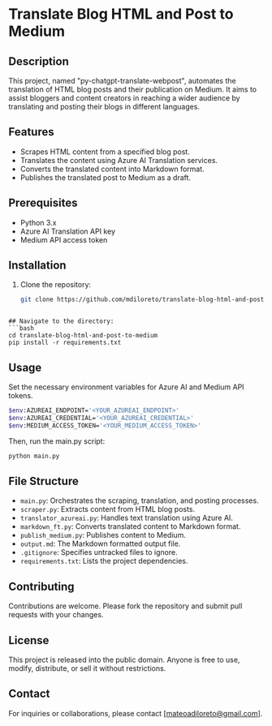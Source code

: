 # Translate Blog HTML and Post to Medium

## Description
This project, named "py-chatgpt-translate-webpost", automates the translation of HTML blog posts and their publication on Medium. It aims to assist bloggers and content creators in reaching a wider audience by translating and posting their blogs in different languages.

## Features
- Scrapes HTML content from a specified blog post.
- Translates the content using Azure AI Translation services.
- Converts the translated content into Markdown format.
- Publishes the translated post to Medium as a draft.

## Prerequisites
- Python 3.x
- Azure AI Translation API key
- Medium API access token

## Installation
1. Clone the repository:
   ```bash
   git clone https://github.com/mdiloreto/translate-blog-html-and-post-to-medium.git
  ```

## Navigate to the directory:
```bash
cd translate-blog-html-and-post-to-medium
pip install -r requirements.txt
```
## Usage

Set the necessary environment variables for Azure AI and Medium API tokens. 
```bash
$env:AZUREAI_ENDPOINT='<YOUR_AZUREAI_ENDPOINT>'
$env:AZUREAI_CREDENTIAL='<YOUR_AZUREAI_CREDENTIAL>'
$env:MEDIUM_ACCESS_TOKEN='<YOUR_MEDIUM_ACCESS_TOKEN>'
```

Then, run the main.py script:
```bash
python main.py
```

## File Structure
- `main.py`: Orchestrates the scraping, translation, and posting processes.
- `scraper.py`: Extracts content from HTML blog posts.
- `translator_azureai.py`: Handles text translation using Azure AI.
- `markdown_ft.py`: Converts translated content to Markdown format.
- `publish_medium.py`: Publishes content to Medium.
- `output.md`: The Markdown formatted output file.
- `.gitignore`: Specifies untracked files to ignore.
- `requirements.txt`: Lists the project dependencies.

## Contributing
Contributions are welcome. Please fork the repository and submit pull requests with your changes.

## License
This project is released into the public domain. Anyone is free to use, modify, distribute, or sell it without restrictions.

## Contact
For inquiries or collaborations, please contact [mateoadiloreto@gmail.com].

